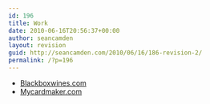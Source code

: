 ```yaml
---
id: 196
title: Work
date: 2010-06-16T20:56:37+00:00
author: seancamden
layout: revision
guid: http://seancamden.com/2010/06/16/186-revision-2/
permalink: /?p=196
---
```

  * [Blackboxwines.com](http://www.blackboxwines.com/)
  * [Mycardmaker.com](http://www.mycardmaker.com/)